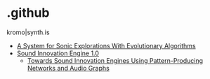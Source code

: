 # .github
kromo|synth.is

- [A System for Sonic Explorations With Evolutionary Algorithms](https://doi.org/10.17743/jaes.2022.0137)
- [Sound Innovation Engine 1.0](https://www.uio.no/ritmo/english/people/phd-fellows/bthj/publications/sound-innovation-engine-1.0.html)
  - [Towards Sound Innovation Engines Using Pattern-Producing Networks and Audio Graphs](https://doi.org/10.1007/978-3-031-56992-0_14)
